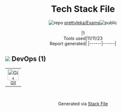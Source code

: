 <!--
--- Readme.md Snippet without images Start ---
## Tech Stack
prettyleka/Exams is built on the following main stack:


Full tech stack [here](/techstack.md)
--- Readme.md Snippet without images End ---

--- Readme.md Snippet with images Start ---
## Tech Stack
prettyleka/Exams is built on the following main stack:


Full tech stack [here](/techstack.md)
--- Readme.md Snippet with images End ---
-->
<div align="center">

# Tech Stack File
![](https://img.stackshare.io/repo.svg "repo") [prettyleka/Exams](https://github.com/prettyleka/Exams)![](https://img.stackshare.io/public_badge.svg "public")
<br/><br/>
|1<br/>Tools used|11/11/23 <br/>Report generated|
|------|------|
</div>

## <img src='https://img.stackshare.io/devops.svg'/> DevOps (1)
<table><tr>
  <td align='center'>
  <img width='36' height='36' src='https://img.stackshare.io/service/1046/git.png' alt='Git'>
  <br>
  <sub><a href="http://git-scm.com/">Git</a></sub>
  <br>
  <sub></sub>
</td>

</tr>
</table>

<br/>
<div align='center'>

Generated via [Stack File](https://github.com/apps/stack-file)

